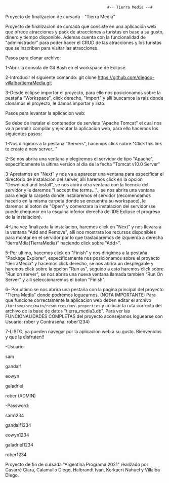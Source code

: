                                                  #-- Tierra Media --#
Proyecto de finalizacion de cursada - "Tierra Media"

Proyecto de finalizacion de cursada que consiste en una aplicación web que ofrece atracciones y pack de atracciones a turistas en base a su gusto, dinero y tiempo disponible. Ademas cuenta con la funcionalidad de "administrador" para poder hacer el CRUD de las atracciones y los turistas que se inscriben para visitar las atracciones.

Pasos para clonar archivo:

1-Abrir la consola de Git Bash en el workspace de Eclipse.

2-Introducir el siguiente comando: git clone https://github.com/diegoo-villalba/tierraMedia.git

3-Desde eclipse importar el proyecto, para ello nos posicionamos sobre la pestaña "Workspace", click derecho, "Import" y alli buscamos la raiz donde clonamos el proyecto, le damos importar y listo.

Pasos para levantar la aplicacion web:

Se debe de instalar el contenedor de servlets "Apache Tomcat" el cual nos va a permitir compilar y ejecutar la aplicacion web, para ello hacemos los siguientes pasos:

1-Nos dirigimos a la pestaña "Servers", hacemos click sobre "Click this link to create a new server..."

2-Se nos abrira una ventana y elegiremos el servidor de tipo "Apache", especificamente la ultima version al dia de la fecha "Tomcat v10.0 Server"

3-Apretamos en "Next" y nos va a aparecer una ventana para especificar el directorio de instalacion del server, alli haremos click en la opcion "Download and Install", se nos abrira otra ventana con la licencia del servidor y le daremos "I accept the terms..."., se nos abrira una ventana para elegir la carpeta donde instalaremos el servidor (recomendamos hacerlo en la misma carpeta donde se encuentra su workspace), le daremos al boton de "Open" y comenzara la instalacion del servidor (se puede chequear en la esquina inferior derecha del IDE Eclipse el progreso de la instalacion).

4-Una vez finalizada la instalacion, haremos click en "Next" y nos llevara a la ventana "Add and Remove", alli nos mostrara los recursos disponibles para montar en el servidor por lo que trasladaremos de izquierda a derecha "tierraMdia(TierraMedia)" haciendo click sobre "Add>".

5-Por ultimo, hacemos click en "Finish" y nos dirigimos a la pestaña "Package Explorer", especificamente nos posicionamos sobre el proyecto "tierraMedia" y hacemos click derecho, se nos abrira un desplegable y haremos click sobre la opcion "Run as", seguido a esto haremos click sobre "Run on server", se nos abrira una nueva ventana llamada tambien "Run On Server" y alli seleccionaremos el boton "Finish".

6- Por ultimo se nos abrira una pestaña con la pagina principal del proyecto "Tierra Media" donde podremos loguearnos.
(NOTA IMPORTANTE: Para que funcione correctamente la aplicacion web deben editar el archivo `/turismo/src/main/resources/env.properties` y colocar la ruta correcta del archivo de la base de datos "tierra_media3.db". Para ver las FUNCIONALIDADES COMPLETAS del proyecto aconsejamos loguearse con Usuario: rober y Contraseña: rober1234)

7-LISTO, ya pueden navegar por la aplicacion web a su gusto. Bienvenidos y que la disfruten!!


-Usuario:

sam

gandalf

eowyn

galadriel

rober (ADMIN)

-Password:

sam1234

gandalf1234

eowyn1234

galadriel1234

rober1234




Proyecto de fin de cursada "Argentina Programa 2021" realizado por: Casarré Clara, Calamullo Diego, Halbrandt Ivan, Kerkaert Nahuel y Villalba Diego.
